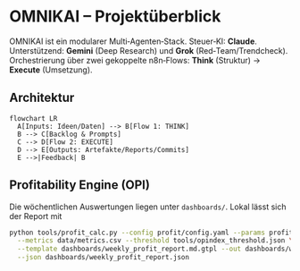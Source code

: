 # OMNIKAI – Projektüberblick

OMNIKAI ist ein modularer Multi‑Agenten‑Stack. Steuer‑KI: **Claude**. Unterstützend: **Gemini** (Deep Research) und **Grok** (Red‑Team/Trendcheck).  
Orchestrierung über zwei gekoppelte n8n‑Flows: **Think** (Struktur) → **Execute** (Umsetzung).

## Architektur
```mermaid
flowchart LR
  A[Inputs: Ideen/Daten] --> B[Flow 1: THINK]
  B --> C[Backlog & Prompts]
  C --> D[Flow 2: EXECUTE]
  D --> E[Outputs: Artefakte/Reports/Commits]
  E -->|Feedback| B
```

## Profitability Engine (OPI)
Die wöchentlichen Auswertungen liegen unter `dashboards/`. Lokal lässt sich der Report mit

```bash
python tools/profit_calc.py --config profit/config.yaml --params profit/unit_economics.yaml \
  --metrics data/metrics.csv --threshold tools/opindex_threshold.json \
  --template dashboards/weekly_profit_report.md.gtpl --out dashboards/weekly_profit_report.md \
  --json dashboards/weekly_profit_report.json
```
